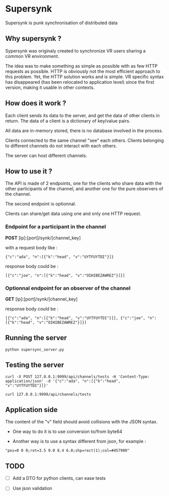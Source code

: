 # Supersynk

Supersynk is punk synchronisation of distributed data

## Why supersynk ?

Sypersynk was originaly created to synchronize VR users sharing a common VR environment.

The idea was to make something as simple as possible with as few HTTP requests as possible.
HTTP is obviously not the most efficient approach to this problem. 
Yet, the HTTP solution works and is simple. VR specific syntax has disappeared 
(has been relocated to application level) since the first version, making it 
usable in other contexts.

## How does it work ?

Each client sends its data to the server, and get the data of other clients in return.
The data of a client is a dictionary of key/value pairs.

All data are in-memory stored, there is no database involved in the process.

Clients connected to the same channel "see" each others. Clients belonging to
different channels do not interact with each others.

The server can host different channels.

## How to use it ?

The API is made of 2 endpoints, one for the clients who share data with the other participants of the channel, and another one for the pure observers of the channel.

The second endpoint is optionnal.

Clients can share/get data using one and only one HTTP request.

### Endpoint for a participant in the channel

**POST** [ip]:[port]/synk/[channel_key]

with a request body like :
```
{"c":"ada", "n":[{"k":"head", "v":"UYTFUYTDI"}]}
```
response body could be :
```
[{"c":"joe", "n":[{"k":"head", "v":"OIHIBEZAWREZ"}]}]
```

### Optionnal endpoint for an observer of the channel

**GET** [ip]:[port]/synk/[channel_key]

response body could be :
```
[{"c":"ada", "n":[{"k":"head", "v":"UYTFUYTDI"}]}, {"c":"joe", "n":[{"k":"head", "v":"OIHIBEZAWREZ"}]}]
```

## Running the server

```
python supersync_server.py
```

## Testing the server

```
curl -X POST 127.0.0.1:9999/api/channels/tests -H 'Content-Type: application/json' -d '{"c":"ada", "n":[{"k":"head", "v":"UYTFUYTDI"}]}' 
```

```
curl 127.0.0.1:9999/api/channels/tests
```

## Application side

The content of the "v" field should avoid collisions with the JSON syntax.

* One way to do it is to use conversion to/from byte64

* Another way is to use a syntax different from json, for example :
```
"pos=0 0 0;rot=3.5 9.0 8.4 6.0;shp=rect(1);col=#457900"
```

## TODO

* [ ] Add a DTO for python clients, can ease tests

* [ ] Use json validation